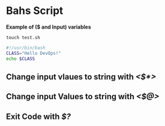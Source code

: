 # Bahs Script

**Example of ($ and Input) variables** 

`touch test.sh`

```bash
#!/usr/bin/bash
CLASS="Hello DevOps!"
echo $CLASS
```







## Change input vlaues to string with _**<$*>**_

## Change input Values to string with _**<$@>**_

## Exit Code with _**$?**_


